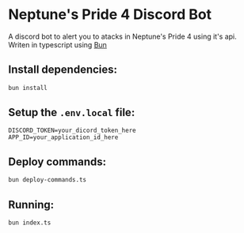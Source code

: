 # Neptune's Pride 4 Discord Bot

A discord bot to alert you to atacks in Neptune's Pride 4 using it's api. Writen in typescript using [Bun](https://bun.sh/)

## Install dependencies:

```bash
bun install
```

## Setup the `.env.local` file:

```
DISCORD_TOKEN=your_dicord_token_here
APP_ID=your_application_id_here
```

## Deploy commands:

```bash
bun deploy-commands.ts
```

## Running:

```bash
bun index.ts
```
